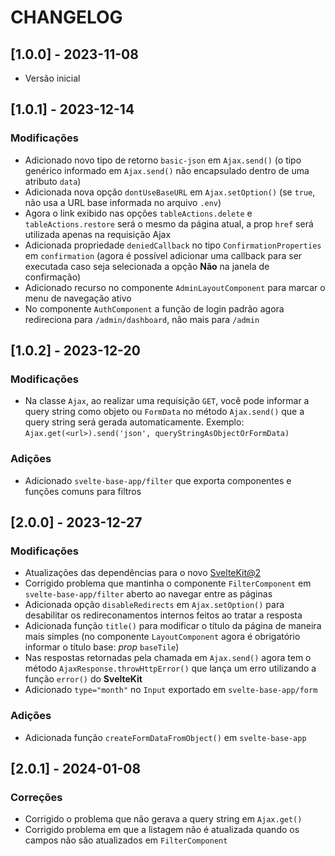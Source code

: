 # CHANGELOG

## [1.0.0] - 2023-11-08

- Versão inicial

## [1.0.1] - 2023-12-14

### Modificações

- Adicionado novo tipo de retorno `basic-json` em `Ajax.send()` (o tipo genérico informado em `Ajax.send()` não encapsulado dentro de uma atributo `data`)
- Adicionada nova opção `dontUseBaseURL` em `Ajax.setOption()` (se `true`, não usa a URL base informada no arquivo `.env`)
- Agora o link exibido nas opções `tableActions.delete` e `tableActions.restore` será o mesmo da página atual, a prop `href` será utilizada apenas na requisição Ajax
- Adicionada propriedade `deniedCallback` no tipo `ConfirmationProperties` em `confirmation` (agora é possível adicionar uma callback para ser executada caso seja selecionada a opção **Não** na janela de confirmação)
- Adicionado recurso no componente `AdminLayoutComponent` para marcar o menu de navegação ativo
- No componente `AuthComponent` a função de login padrão agora redireciona para `/admin/dashboard`, não mais para `/admin`

## [1.0.2] - 2023-12-20

### Modificações

- Na classe `Ajax`, ao realizar uma requisição `GET`, você pode informar a query string como objeto ou `FormData` no método `Ajax.send()` que a query string será gerada automaticamente. Exemplo: `Ajax.get(<url>).send('json', queryStringAsObjectOrFormData)`

### Adições

- Adicionado `svelte-base-app/filter` que exporta componentes e funções comuns para filtros

## [2.0.0] - 2023-12-27

### Modificações

- Atualizações das dependências para o novo [SvelteKit@2](https://kit.svelte.dev/docs/migrating-to-sveltekit-2)
- Corrigido problema que mantinha o componente `FilterComponent` em `svelte-base-app/filter` aberto ao navegar entre as páginas
- Adicionada opção `disableRedirects` em `Ajax.setOption()` para desabilitar os redireconamentos internos feitos ao tratar a resposta
- Adicionada função `title()` para modificar o título da página de maneira mais simples (no componente `LayoutComponent` agora é obrigatório informar o título base: _prop_ `baseTile`)
- Nas respostas retornadas pela chamada em `Ajax.send()` agora tem o método `AjaxResponse.throwHttpError()` que lança um erro utilizando a função `error()` do **SvelteKit**
- Adicionado `type="month"` no `Input` exportado em `svelte-base-app/form`

### Adições

- Adicionada função `createFormDataFromObject()` em `svelte-base-app`

## [2.0.1] - 2024-01-08

### Correções

- Corrigido o problema que não gerava a query string em `Ajax.get()`
- Corrigido problema em que a listagem não é atualizada quando os campos não são atualizados em `FilterComponent`
